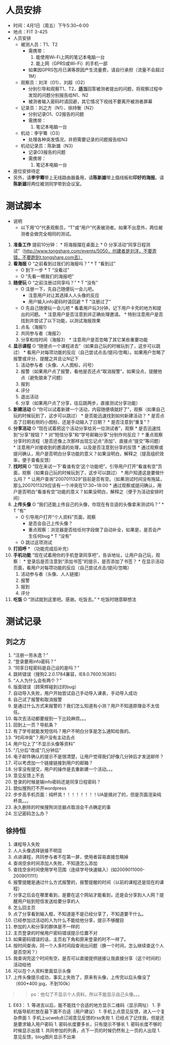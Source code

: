 # 人员安排 #
  * 时间：4月1日（周五）下午5:30~6:00
  * 地点：FIT 3-425
  * 人员安排
    * 被测人员：T1、T2
      * 需携带：
        1. 能使用Wi-Fi上网的笔记本电脑一台
        1. 能上网（GPRS或Wi-Fi）的手机一部
      * 如果因GPRS包月已满等原因产生流量费，请自行承担（流量不会超过1M）
    * 观察员：刘洋（O1）、刘超（O2）
      * 分别引导和观察T1、T2，**适当**回答被测者提出的问题，将观察过程中发现的问题分别报告给N1、N2
      * 被测者输入密码时请回避，其它情况下视线不要离开被测者屏幕
    * 记录员：刘之方（N1）、徐持衡（N2）
      * 分别记录O1、O2报告的问题
      * 需携带：
        1. 笔记本电脑一台
    * 机动：李宇骞（O3）
      * 处理各种突发情况，并把需要记录的问题报告给N3
    * 机动记录员：陈新雄（N3）
      * 记录O3报告的问题
      * 需携带：
        1. 笔记本电脑一台
  * 座位安排待定
  * 另外，请**李宇骞**带上无线路由器备用，请**陈新雄**带上插线板和**印好的海报**。请**陈新雄**将两位被测同学带到会议室。

# 测试脚本 #
  * 说明
    * 以下用“O”代表观察员，“T”或“用户”代表被测者。如果不出意外，两位被测者会做完全相同的测试。
  1. **准备工作** 提前10分钟：
    * 将海报摆在桌面上
    * O 分享活动“同享日程测试”（http://www.tongshare.com/events/5050，创建者是刘洋，不要弄错，不要跑到t.tongshare.com去）
  1. **看海报** O “之前看到过我们的海报吗？”
    * T “看到过”
      * O 到下一步
    * T “没看过”
      * O “先看一眼我们的海报吧”
  1. **随便玩** O “之前注册过同享吗？”
    * T “没有”
      * O 注册一下，先自己随便玩一会儿吧。
        * 注意用户对让其选择人人头像的反应
        * 用户输入info密码时请回避
    * T “注册过了”
      * O 先自己随便玩一会儿吧
    * 看着用户玩3分钟，记下用户卡壳的地方和提出的问题。
    * 注意用户是否注意到并正确处理邀请。
    * 特别注意用户是否找到并尝试了以下功能，以测试海报效果
      1. 点名（海报1）
      1. 共同参与者（海报2）
      1. 分享和找时间（海报3）
    * 注意用户是否忽略了其它某些重要功能
  1. **显示课程** O “随便点一个课程进去”（如果自己玩的时候玩到了，这步可以跳过）
    * 看用户对每项功能的反应（自己尝试点击/提问/忽略）。如果用户忽略了报警或评分，提醒之并且让N记下
      1. 活动参与者（头像、人人图标，问号）
      1. 报警（如果用户点了报警，看他是否还点“取消报警”。如果没点，提醒他点（避免狼来了问题）
      1. 报到
      1. 评分
      1. 退出活动
      1. 分享（如果用户点了分享，往后跳两步，直接测试分享功能）
  1. **新建活动** O “你可以试着新建一个活动，内容随便填就好了”，观察（如果自己玩的时候玩到了，这步可以跳过）
    * 是否能迅速找到如何新建活动？
    * 是否点击了日期右侧的小图标，还是手动输入了日期？
    * 是否注意到“重复”？
  1. **分享活动** O “现在试着把这个活动分享给另一位测试者”，观察
    * 是否迅速找到“分享”按钮？
    * 对“短信分享”和“学号邮箱分享”分别作何反应？
    * 重点观察分享时的流程（是否还像上次那样出现忘记点“添加”、直接点“提交”等问题）
    * 注意用户对接收到的邀请的处理，以及是否注意到分享的反馈
    * 通过观察或提问确认，用户是否明白分享功能的意义？如果没明白，解释之（提高组织效率，便于查看反馈）
  1. **找时间** O “现在来试一下‘看谁有空’这个功能吧”。引导用户打开“看谁有空”页面，观察（如果自己玩的时候玩到了，这步可以跳过）
    * 用户知道这是要做什么吗？
    * 让用户查询“2007011329”目前是否有空。（如果测试时间没有拖延，那么2007011329应该有一个冲突在17:30~18:00
    * 通过观察或提问确认，用户是否明白“看谁有空”功能的意义？如果没明白，解释之（便于为活动安排时间）
  1. **上传头像** O “我们还能上传自己的头像，你现在有合适的头像拿来测试吗？”
    * T “有”
      * O 引导用户打开“个人资料”页面，观察
        * 是否会自己上传头像？
        * 重点观察：浏览器是否给任何字段做了自动补全，如果是，是否会产生任何bug
    * T “没有”
      * O 跳过这项测试
  1. **打招呼**
    * （功能完成后补充）
  1. **手机功能** “现在试着用你的手机登录同享吧”，告诉地址，让用户自己玩，观察：
    * 登录后是否注意到“添加书签”的提示，是否添加了书签？
    * 在显示活动页面，看用户对每项功能的反应（自己尝试点击/提问/忽略）
      1. 活动参与者（头像、人人链接）
      1. 报警
      1. 报到
      1. 评分
  1. **吃饭** O “测试就到这里吧。感谢。吃饭去。”
    * 吃饭时随意聊想法

# 测试记录 #
## 刘之方 ##
  1. “注册一劳永逸？”
  1. “登录要用info密码？”
  1. “同享日程密码是自己设的是吗？”
  1. 跳转错误（搜狗2.2.0.1784兼容，IE8.0.7600.16385）
  1. “人人为什么会有两个？”
  1. 版面错误（顾荣辉碰到过的bug）
  1. 自动导入失败，用户开始尝试自己手动导入课表，手动导入成功
  1. 自己试了报警和取消报警
  1. 是通过什么方式来报警的？我们怎么知道有小测？用户不知道原理会不太信任。
  1. 每次去活动都要报到一下比较麻烦。。。
  1. 回到上一页？导航条？
  1. 有了学号就能发短信吗？用户不明白分享是怎么通知给我的。
  1. “时间冲突”？用户没有主动去点
  1. 用户勾上了“不显示头像等资料”
  1. “几分后”改成“几分钟后”
  1. 电子邮件确认的提示不是很清楚，让用户觉得我们好像几分钟后才发送邮件？
  1. 可以考虑加一个链接链接到用户的邮箱？
  1. 分享没有提交，用户的操作是去重新建一个活动。。。
  1. 意见反馈上不去
  1. 登录的时候是输info密码还是同享日程密码？
  1. 貌似搜狗打不开wordpress
  1. 步步高手机页面：纯杯具！！！！！！！！UA是搞对了的，但是页面渲染纯杯具。。。
  1. 永久删除的时候搜狗浏览器点取消会干点确定的事
  1. 忘记密码怎么办？
## 徐持恒 ##
  1. 课程导入失败
  1. 人人头像选择链接不明显
  1. 点进课程，共同参与者不在第一屏，使用者容易直接忽略掉
  1. 查询空余时间添加人失败，不知道怎么添加
  1. 查找空余时间使用学号范围（连续学号快速输入）(如2009011000-2009011111）
  1. 报警提醒是通过什么方式报警的，报警提醒的时间（以前的课程还是现在的课程）
  1. 分享之后会在哪里看到，是要在这个网站才能看到，还是会分享到人人网？提醒用户贴到短信发送给要分享的人
  1. 怎么回主页
  1. 点了分享看到输入框，不知道是不是已经分享了，不知道要干什么。
  1. 已经参加过活动的人为什么不能给他分享，提示不够醒目
  1. 参加的人和分享的群体是不一样的
  1. 主页登录的时候用户密码错误提示位置不对
  1. 如果密码错误的话，主页右下角和原来登录的时不一样了。
  1. 按时间查询，同一个人多时间段查询出问题（换一个时间，怎么继续查这个人是否空闲？）
  1. 我查询完这个时间有空，是否可以直接提供链接让我直接分享（这个时间的）活动给他
  1. 可以在个人资料里面显示头像
  1. 上传头像提示成功，事实上失败了，原来有头像，上传完以后头像没了（600\*400 jpg，不到100k）
> > ps：他勾了不显示个人资料，所以不能显示自己头像。。。

  1. E63：
    1. 等进去以后，能不能找个合适的地方显示二维码（显示网址）
    1. 手机版导航栏放在最下面不合适（用户建议）
    1. 手机上点意见反馈，进入一个复杂界面
    1. 手机上ucweb点订阅意见反馈的rss失败
    1. 已经点了记住我，但是还是要求输入用户密码
    1. 密码长度要多长，只有提示不够长
    1. 密码长度不够的时候显示出错
    1. 共同参加的列表，点下一页的时候仍然有上一页的人出现
    1. 意见反馈，blog图片显示不出来

